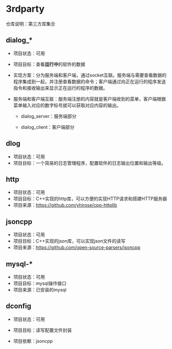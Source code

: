 # 3rdparty

仓库说明：第三方库集合

## dialog_*

- 项目状态：可用

- 项目目标：查看**运行中**的软件的数据

- 实现方案：分为服务端和客户端，通过socket互联。服务端与需要查看数据的程序集成到一起，并注册查看数据的命令；客户端通过向正在运行的程序发送指令和接收输出来显示正在运行的程序的数据。

- 服务端和客户端互联：服务端注册的内容就是客户端收到的菜单，客户端根据菜单输入对应的数字标号就可以获取对应内容的输出。

  - dialog_server：服务端部分

  - dialog_client：客户端部分

## dlog

- 项目状态：可用
- 项目目标：一个简易的日志管理程序，配置软件的日志输出位置和输出等级。

## http

- 项目状态：可用
- 项目目标：C++实现的http库，可以方便的实现HTTP请求和搭建HTTP服务器
- 项目来源：https://github.com/yhirose/cpp-httplib

## jsoncpp

- 项目状态：可用
- 项目目标：C++实现的json库，可以实现json文件的读写
- 项目来源：https://github.com/open-source-parsers/jsoncpp

## mysql-*

- 项目状态：可用
- 项目目标：mysql操作接口
- 项目来源：已安装的mysql

## dconfig

- 项目状态：可用

- 项目目标：读写配置文件封装

- 项目依赖：jsoncpp

